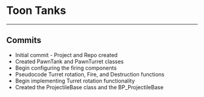 # Toon Tanks
---

## Commits
* Initial commit - Project and Repo created
* Created PawnTank and PawnTurret classes
* Begin configuring the firing components
* Pseudocode Turret rotation, Fire, and Destruction functions
* Begin implementing Turret rotation functionality 
* Created the ProjectileBase class and the BP_ProjectileBase
